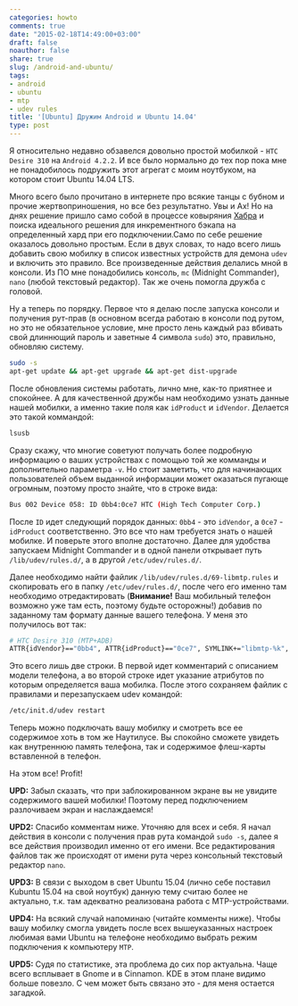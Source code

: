 ```yaml
---
categories: howto
comments: true
date: "2015-02-18T14:49:00+03:00"
draft: false
noauthor: false
share: true
slug: /android-and-ubuntu/
tags:
- android
- ubuntu
- mtp
- udev rules
title: '[Ubuntu] Дружим Android и Ubuntu 14.04'
type: post
---
```


Я относительно недавно обзавелся довольно простой мобилкой - `HTC Desire 310` на `Android 4.2.2`. И все было нормально до тех пор пока мне не понадобилось подружить этот агрегат с моим ноутбуком, на котором стоит Ubuntu 14.04 LTS. 

Много всего было прочитано в интернете про всякие танцы с бубном и прочие жертвоприношения, но все без результатно. Увы и Ах! Но на днях решение пришло само собой в процессе ковыряния [Хабра](http://habr.com/ru/) и поиска идеального решения для инкрементного бэкапа на определенный хард при его подключении.Само по себе решение оказалось довольно простым. Если в двух словах, то надо всего лишь добавить свою мобилку в список известных устройств для демона `udev` и включить это правило. Все произведенные действия делались мной в консоли. Из ПО мне понадобились консоль,  `mc` (Midnight Commander), `nano` (любой текстовый редактор). Так же очень помогла дружба с головой.

Ну а теперь по порядку. Первое что я делаю после запуска консоли и получения рут-прав (в основном всегда работаю в консоли под рутом, но это не обязательное условие, мне просто лень каждый раз вбивать свой длиннющий пароль и заветные 4 символа `sudo`) это, правильно, обновляю систему.

```bash
sudo -s 
apt-get update && apt-get upgrade && apt-get dist-upgrade
```

После обновления системы работать, лично мне, как-то приятнее и спокойнее. А для качественной дружбы нам необходимо узнать данные нашей мобилки, а именно такие поля как `idProduct` и `idVendor`. Делается это такой коммандой:

```bash
lsusb
```

Сразу скажу, что многие советуют получать более подробную информацию о ваших устройствах с помощью той же комманды и дополнительно параметра `-v`. Но стоит заметить, что для начинающих пользователей объем выданной информации может оказаться пугающе огромным, поэтому просто знайте, что в строке вида:

```bash
Bus 002 Device 058: ID 0bb4:0ce7 HTC (High Tech Computer Corp.)
```

После `ID` идет следующий порядок данных: `0bb4` - это `idVendor`, а `0ce7` - `idProduct` соответственно. Это все что нам требуется знать о нашей мобилке. И поверьте этого вполне достаточно. Далее для удобства запускаем Midnight Commander и в одной панели открывает путь `/lib/udev/rules.d/`, а в другой `/etc/udev/rules.d/`.

Далее необходимо найти файлик `/lib/udev/rules.d/69-libmtp.rules` и скопировать его в папку `/etc/udev/rules.d/`, после чего его именно там необходимо отредактировать (**Внимание!** Ваш мобильный телефон возможно уже там есть, поэтому будьте осторожны!) добавив по заданному там формату данные вашего телефона. У меня это получилось вот так:

```bash
# HTC Desire 310 (MTP+ADB)
ATTR{idVendor}=="0bb4", ATTR{idProduct}=="0ce7", SYMLINK+="libmtp-%k", MODE="660", GROUP="audio", ENV{ID_MTP_DEVICE}="1", ENV{ID_MEDIA_PLAYER}="1"
```

Это всего лишь две строки. В первой идет комментарий с описанием модели телефона, а во второй строке идет указание атрибутов по которым определяется ваша мобилка. После этого сохраняем файлик с правилами и перезапускаем udev командой:

```bash
/etc/init.d/udev restart
```

Теперь можно подключать вашу мобилку и смотреть все ее содержимое хоть в том же Наутилусе. Вы спокойно сможете увидеть как внутреннюю память телефона, так и содержимое флеш-карты вставленной в телефон.

На этом все! Profit!

**UPD:** Забыл сказать, что при заблокированном экране вы не увидите содержимого вашей мобилки! Поэтому перед подключением разлочиваем экран и наслаждаемся!

**UPD2:** Спасибо комментам ниже. Уточняю для всех и себя. Я начал действия в консоли с получения прав рута командой `sudo -s`, далее я все действия производил именно от его имени. Все редактирования файлов так же происходят от имени рута через консольный текстовый редактор `nano`.

**UPD3:** В связи с выходом в свет Ubuntu 15.04 (лично себе поставил Kubuntu 15.04 на свой ноутбук) данную тему считаю более не актуально, т.к. там адекватно реализована работа с MTP-устройствами.

**UPD4:** На всякий случай напоминаю (читайте комменты ниже). Чтобы вашу мобилку смогла увидеть после всех вышеуказанных настроек любимая вами Ubuntu на телефоне необходимо выбрать режим подключения к компьютеру `MTP`.

**UPD5:** Судя по статистике, эта проблема до сих пор актуальна. Чаще всего всплывает в Gnome и в Cinnamon. KDE в этом плане видимо больше повезло. С чем может быть связано это - для меня остается загадкой.
